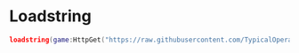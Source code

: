 # Loadstring
```lua
loadstring(game:HttpGet("https://raw.githubusercontent.com/TypicalOperator/LifeInParadiseAdminScript/main/script.lua"))()
```
